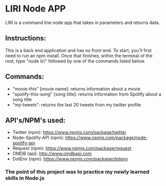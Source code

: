 # LIRI Node APP

LIRI is a command line node app that takes in parameters and returns data.

## Instructions:
This is a back end application and has no front end. To start, you'll first need to run an npm install. Once that finishes,
within the terminal of the root, type "node liri" followed by one of the commands listed below.

## Commands:
* "movie-this" [movie name]: returns information about a movie
* "spotify-this-song" [song title]: returns information from Spotify about a song title
* "my-tweets": returns the last 20 tweets from my twitter profile

## API's/NPM's used:
* Twitter (npm): https://www.npmjs.com/package/twitter
* Node-Spotify-API (npm): https://www.npmjs.com/package/node-spotify-api
* Request (npm): https://www.npmjs.com/package/request
* OMDB (api): http://www.omdbapi.com
* DotEnv (npm): https://www.npmjs.com/package/dotenv

### The point of this project was to practice my newly learned skills in Node.js 
